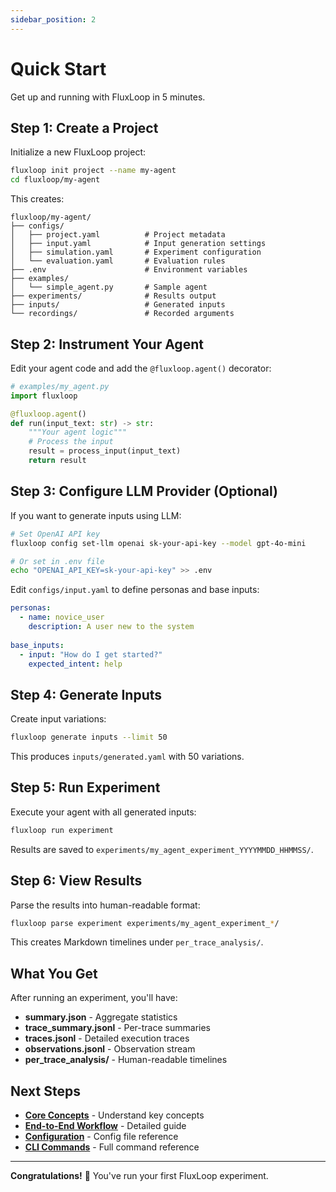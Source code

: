 ```yaml
---
sidebar_position: 2
---
```


# Quick Start

Get up and running with FluxLoop in 5 minutes.

## Step 1: Create a Project

Initialize a new FluxLoop project:

```bash
fluxloop init project --name my-agent
cd fluxloop/my-agent
```

This creates:

```
fluxloop/my-agent/
├── configs/
│   ├── project.yaml          # Project metadata
│   ├── input.yaml            # Input generation settings
│   ├── simulation.yaml       # Experiment configuration
│   └── evaluation.yaml       # Evaluation rules
├── .env                      # Environment variables
├── examples/
│   └── simple_agent.py       # Sample agent
├── experiments/              # Results output
├── inputs/                   # Generated inputs
└── recordings/               # Recorded arguments
```

## Step 2: Instrument Your Agent

Edit your agent code and add the `@fluxloop.agent()` decorator:

```python
# examples/my_agent.py
import fluxloop

@fluxloop.agent()
def run(input_text: str) -> str:
    """Your agent logic"""
    # Process the input
    result = process_input(input_text)
    return result
```

## Step 3: Configure LLM Provider (Optional)

If you want to generate inputs using LLM:

```bash
# Set OpenAI API key
fluxloop config set-llm openai sk-your-api-key --model gpt-4o-mini

# Or set in .env file
echo "OPENAI_API_KEY=sk-your-api-key" >> .env
```

Edit `configs/input.yaml` to define personas and base inputs:

```yaml
personas:
  - name: novice_user
    description: A user new to the system
    
base_inputs:
  - input: "How do I get started?"
    expected_intent: help
```

## Step 4: Generate Inputs

Create input variations:

```bash
fluxloop generate inputs --limit 50
```

This produces `inputs/generated.yaml` with 50 variations.

## Step 5: Run Experiment

Execute your agent with all generated inputs:

```bash
fluxloop run experiment
```

Results are saved to `experiments/my_agent_experiment_YYYYMMDD_HHMMSS/`.

## Step 6: View Results

Parse the results into human-readable format:

```bash
fluxloop parse experiment experiments/my_agent_experiment_*/
```

This creates Markdown timelines under `per_trace_analysis/`.

## What You Get

After running an experiment, you'll have:

- **summary.json** - Aggregate statistics
- **trace_summary.jsonl** - Per-trace summaries
- **traces.jsonl** - Detailed execution traces
- **observations.jsonl** - Observation stream
- **per_trace_analysis/** - Human-readable timelines

## Next Steps

- **[Core Concepts](./core-concepts)** - Understand key concepts
- **[End-to-End Workflow](../guides/end-to-end-workflow)** - Detailed guide
- **[Configuration](../reference/configuration)** - Config file reference
- **[CLI Commands](/cli/commands/init)** - Full command reference

---

**Congratulations!** 🎉 You've run your first FluxLoop experiment.

